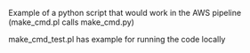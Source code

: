 Example of a python script that would work in the AWS pipeline (make_cmd.pl calls make_cmd.py)

make_cmd_test.pl has example for running the code locally


